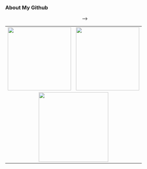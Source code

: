 ### About My Github
<div align="center">
  <table style="width:100%;">
    <tr>
      <!-- 第一个图片 -->
      <td align="center">
        <img height='200' src="https://github-readme-stats.vercel.app/api?username=GeorgeLin200100&count_private=true" />
      </td>
      <!-- 第二个图片 -->
      <td align="center">
        <img height='200' src="https://github-readme-stats.vercel.app/api/top-langs/?username=GeorgeLin200100&layout=compact" />
      </td>
    </tr> -->
    <!-- 第三个图片  -->
    <tr>
      <td colspan="2" align="center">
        <img height="220" src="https://github-readme-activity-graph.vercel.app/graph?username=GeorgeLin200100&theme=github-compact&hide_border=true&area=true" />
      </td>
    </tr>
  </table>
</div>

<!--
**GeorgeLin200100/GeorgeLin200100** is a ✨ _special_ ✨ repository because its `README.md` (this file) appears on your GitHub profile.

Here are some ideas to get you started:

- 🔭 I’m currently working on ...
- 🌱 I’m currently learning ...
- 👯 I’m looking to collaborate on ...
- 🤔 I’m looking for help with ...
- 💬 Ask me about ...
- 📫 How to reach me: ...
- 😄 Pronouns: ...
- ⚡ Fun fact: ...
-->

